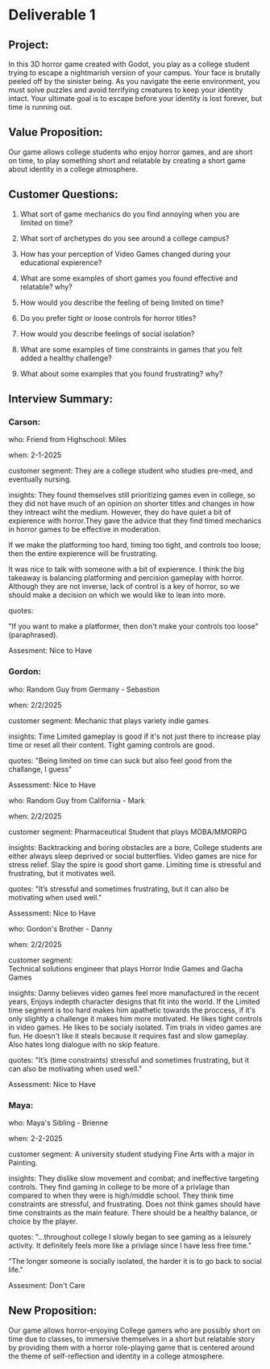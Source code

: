 # Deliverable 1

## Project:
In this 3D horror game created with Godot, you play as a college student trying to escape a nightmarish version of your campus. Your face is brutally peeled off by the sinister being. As you navigate the eerie environment, you must solve puzzles and avoid terrifying creatures to keep your identity intact. Your ultimate goal is to escape before your identity is lost forever, but time is running out.

## Value Proposition:
Our game allows college students who enjoy horror games, and are short on time, to play something short and relatable by creating a short game about identity in a college atmosphere.

## Customer Questions:

1. What sort of game mechanics do you find annoying when you are limited on time?

2. What sort of archetypes do you see around a college campus?

3. How has your perception of Video Games changed during your educational expierence?

4. What are some examples of short games you found effective and relatable? why?

5. How would you describe the feeling of being limited on time? 

6. Do you prefer tight or loose controls for horror titles?

7. How would you describe feelings of social isolation? 

8. What are some examples of time constraints in games that you felt added a healthy challenge?

9. What about some examples that you found frustrating? why?


##  Interview Summary:

### Carson:

who: 
Friend from Highschool: Miles

when: 
2-1-2025

customer segment:
They are a college student who studies pre-med, and eventually nursing. 

insights:
They found themselves still prioritizing games even in college, so they did not have much of an opinion on shorter titles and changes in how they intreact wiht the medium. However, they do have quiet a bit of expierence with horror.They gave the advice that they find timed mechanics in horror games to be effective in moderation.

If we make the platforming too hard, timing too tight, and controls too loose; then the entire expierence will be frustrating.

It was nice to talk with someone with a bit of expierence. I think the big takeaway is balancing platforming and percision gameplay with horror. Although they are not inverse, lack of control is a key of horror, so we should make a decision on which we would like to lean into more. 
 
quotes:

"If you want to make a platformer, then don't make your controls too loose" (paraphrased).

Assesment: Nice to Have

### Gordon:
who: 
Random Guy from Germany - Sebastion

when: 
2/2/2025

customer segment: 
Mechanic that plays variety indie games

insights: 
Time Limited gameplay is good if it's not just there to increase play time or reset all their content. Tight gaming controls are good.

quotes: 
"Being limited on time can suck but also feel good from the challange, I guess"

Assessment: Nice to Have

who: 
Random Guy from California - Mark

when: 
2/2/2025

customer segment: 
Pharmaceutical Student that plays MOBA/MMORPG

insights: 
Backtracking and boring obstacles are a bore, College students are either always sleep deprived or social butterflies. Video games are nice for stress relief.  Slay the spire is good short game. Limiting time is stressful and frustrating, but it motivates well.

quotes: 
"It’s stressful and sometimes frustrating, but it can also be motivating when used well."

Assessment: Nice to Have

who: 
Gordon's Brother - Danny

when: 
2/2/2025

customer segment:  
Technical solutions engineer that plays Horror Indie Games and Gacha Games

insights: 
Danny believes video games feel more manufactured in the recent years, Enjoys indepth character designs that fit into the world. If the Limited time segment is too hard makes him apathetic towards the proccess, if it's only slightly a challenge it makes him more motivated. He likes tight controls in video games. He likes to be socialy isolated. Tim trials in video games are fun. He doesn't like it steals because it requires fast and slow gameplay. Also hates long dialogue with no skip feature.

quotes: 
"It’s (time constraints) stressful and sometimes frustrating, but it can also be motivating when used well."

Assessment: Nice to Have

### Maya:
who:
Maya's Sibling - Brienne

when:
2-2-2025

customer segment:
A university student studying Fine Arts with a major in Painting.

insights:
They dislike slow movement and combat; and ineffective targeting controls.
They find gaming in college to be more of a privlage than compared to when they were is high/middle school. They think time constraints are stressful, and frustrating. Does not think games should have time constraints as the main feature. There should be a healthy balance, or choice by the player. 

quotes:
"...throughout college I slowly began to see gaming as a leisurely activity. It definitely feels more like a privlage since I have less free time."

"The longer someone is socially isolated, the harder it is to go back to social life."

Assesment: Don't Care

## New Proposition: 
Our game allows horror-enjoying College gamers who are possibly short on time due to classes, to immersive themselves in a short but relatable story by providing them with a horror role-playing game that is centered around the theme of self-reflection and identity in a college atmosphere.
